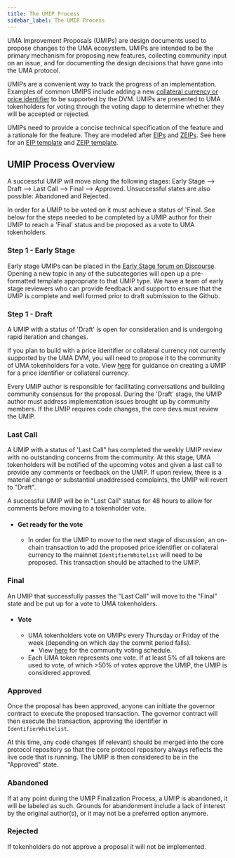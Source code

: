 ```yaml
---
title: The UMIP Process
sidebar_label: The UMIP Process
---
```


UMA Improvement Proposals (UMIPs) are design documents used to propose changes to the UMA ecosystem. UMIPs are intended to be the primary mechanism for proposing new features, collecting community input on an issue, and for documenting the design decisions that have gone into the UMA protocol. 

UMIPs are a convenient way to track the progress of an implementation. Examples of common UMIPS include adding a new [collateral currency or price identifier](adding-price-id.md) to be supported by the DVM. UMIPs are presented to UMA tokenholders for voting through the voting dapp to determine whether they will be accepted or rejected.

UMIPs need to provide a concise technical specification of the feature and a rationale for the feature. They are modeled after [EIPs](https://eips.ethereum.org/) and [ZEIPs](https://blog.0xproject.com/0x-protocol-governance-voting-walkthrough-and-faq-3becfd57a370). See here for an [EIP template](https://blog.0xproject.com/0x-protocol-governance-voting-walkthrough-and-faq-3becfd57a370) and [ZEIP template](https://github.com/0xProject/ZEIPs/blob/master/ISSUE_TEMPLATE.md). 

## UMIP Process Overview

A successful UMIP will move along the following stages: Early Stage ⟶ Draft ⟶ Last Call ⟶ Final ⟶ Approved.
Unsuccessful states are also possible: Abandoned and Rejected.

In order for a UMIP to be voted on it must achieve a status of 'Final. See below for the steps needed to be completed by a UMIP author for their UMIP to reach a 'Final' status and be proposed as a vote to UMA tokenholders. 

### Step 1 - Early Stage

Early stage UMIPs can be placed in the [Early Stage forum on Discourse](https://discourse.umaproject.org/c/umip-templates/34).   Opening a new topic in any of the subcategories will open up a pre-formatted template appropriate to that UMIP type.  We have a team of early stage reviewers who can provide feedback and support to ensure that the UMIP is complete and well formed prior to draft submission to the Github.

### Step 1 - Draft

A UMIP with a status of 'Draft' is open for consideration and is undergoing rapid iteration and changes. 

If you plan to build with a price identifier or collateral currency not currently supported by the UMA DVM, you will need to propose it to the community of UMA tokenholders for a vote. View [here](adding-price-id.md) for guidance on creating a UMIP for a price identifier or collateral currency. 

Every UMIP author is responsible for facilitating conversations and building community consensus for the proposal. During the 'Draft' stage, the UMIP author must address implementation issues brought up by community members. If the UMIP requires code changes, the core devs must review the UMIP. 

### Last Call

A UMIP with a status of 'Last Call" has completed the weekly UMIP review with no outstanding concerns from the community. At this stage, UMA tokenholders will be notified of the upcoming votes and given a last call to provide any comments or feedback on the UMIP. If upon review, there is a material change or substantial unaddressed complaints, the UMIP will revert to "Draft".

A successful UMIP will be in "Last Call" status for 48 hours to allow for comments before moving to a tokenholder vote. 

- #### Get ready for the vote 

     - In order for the UMIP to move to the next stage of discussion, an on-chain transaction to add the proposed price identifier or collateral currency to the mainnet `IdentifierWhitelist` will need to be proposed. This transaction should be attached to the UMIP.

### Final

An UMIP that successfully passes the "Last Call" will move to the "Final" state and be put up for a vote to UMA tokenholders.

- #### Vote

     - UMA tokenholders vote on UMIPs every Thursday or Friday of the week (depending on which day the commit period falls). 
          - View [here](https://calendar.google.com/calendar/u/0/embed?src=c_soder0b7n0mgutr5jdbin9aqgs@group.calendar.google.com&ctz) for the community voting schedule.  
     - Each UMA token represents one vote. If at least 5% of all tokens are used to vote, of which >50% of votes approve the UMIP, the UMIP is considered approved.


### Approved

Once the proposal has been approved, anyone can initiate the governor contract to execute the proposed transaction. The governor contract will then execute the transaction, approving the identifier in `IdentifierWhitelist`. 

At this time, any code changes (if relevant) should be merged into the core protocol repository so that the core protocol repository always reflects the live code that is running. The UMIP is then considered to be in the "Approved" state.

### Abandoned

If at any point during the UMIP Finalization Process, a UMIP is abandoned, it will be labeled as such.
Grounds for abandonment include a lack of interest by the original author(s), or it may not be a preferred option anymore.

### Rejected

If tokenholders do not approve a proposal it will not be implemented.
